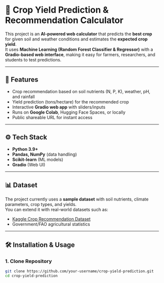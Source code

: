# 🌾 Crop Yield Prediction & Recommendation Calculator  

This project is an **AI-powered web calculator** that predicts the **best crop** for given soil and weather conditions and estimates the **expected crop yield**.  
It uses **Machine Learning (Random Forest Classifier & Regressor)** with a **Gradio-based web interface**, making it easy for farmers, researchers, and students to test predictions.  

---

## 🚀 Features  
- Crop recommendation based on soil nutrients (N, P, K), weather, pH, and rainfall  
- Yield prediction (tons/hectare) for the recommended crop  
- Interactive **Gradio web app** with sliders/inputs  
- Runs on **Google Colab**, Hugging Face Spaces, or locally  
- Public shareable URL for instant access  

---

## ⚙️ Tech Stack  
- **Python 3.9+**  
- **Pandas, NumPy** (data handling)  
- **Scikit-learn** (ML models)  
- **Gradio** (Web UI)  

---

## 📊 Dataset  
The project currently uses a **sample dataset** with soil nutrients, climate parameters, crop types, and yields.  
You can extend it with real-world datasets such as:  
- [Kaggle Crop Recommendation Dataset](https://www.kaggle.com/datasets/atharvaingle/crop-recommendation-dataset)  
- Government/FAO agricultural statistics  

---

## 🛠️ Installation & Usage  

### 1. Clone Repository  
```bash
git clone https://github.com/your-username/crop-yield-prediction.git
cd crop-yield-prediction
